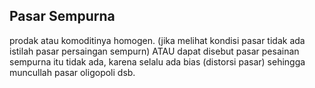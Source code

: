 ## Pasar Sempurna
prodak atau komoditinya homogen. (jika melihat kondisi pasar tidak ada istilah pasar persaingan sempurn) ATAU dapat disebut pasar pesainan sempurna itu tidak ada, karena selalu ada bias (distorsi pasar) sehingga muncullah pasar oligopoli dsb.
